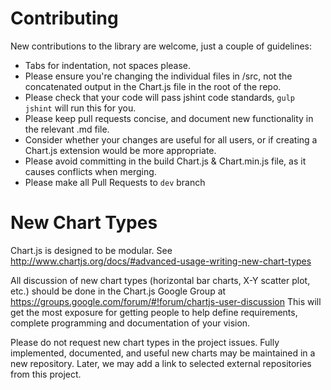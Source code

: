 Contributing
============

New contributions to the library are welcome, just a couple of guidelines:

 * Tabs for indentation, not spaces please.
 * Please ensure you're changing the individual files in /src, not the concatenated output in the Chart.js file in the root of the repo.
 * Please check that your code will pass jshint code standards, `gulp jshint` will run this for you.
 * Please keep pull requests concise, and document new functionality in the relevant .md file.
 * Consider whether your changes are useful for all users, or if creating a Chart.js extension would be more appropriate.
 * Please avoid committing in the build Chart.js & Chart.min.js file, as it causes conflicts when merging.
 * Please make all Pull Requests to ```dev``` branch

New Chart Types
===============

Chart.js is designed to be modular. See http://www.chartjs.org/docs/#advanced-usage-writing-new-chart-types

All discussion of new chart types (horizontal bar charts, X-Y scatter plot, etc.) should be done in the Chart.js Google Group at https://groups.google.com/forum/#!forum/chartjs-user-discussion This will get the most exposure for getting people to help define requirements, complete programming and documentation of your vision.

Please do not request new chart types in the project issues. Fully implemented, documented, and useful new charts may be maintained in a new repository. Later, we may add a link to selected external repositories from this project.

